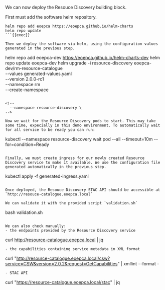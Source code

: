 We can now deploy the Resouce Discovery building block. 

First must add the software helm repository.

```
helm repo add eoepca https://eoepca.github.io/helm-charts
helm repo update
```{{exec}}

Then we deploy the software via helm, using the configuration values generated in the previous step.

```
helm repo add eoepca-dev https://eoepca.github.io/helm-charts-dev
helm repo update eoepca-dev
helm upgrade -i resource-discovery eoepca-dev/rm-resource-catalogue \
  --values generated-values.yaml \
  --version 2.0.0-rc1 \
  --namespace rm \
  --create-namespace
```{{exec}}

<!-- 
  --namespace resource-discovery \
-->

Now we wait for the Resource Discovery pods to start. This may take some time, expecially in this demo environment. To automatically wait for all service to be ready you can run:

```
kubectl --namespace resource-discovery wait pod --all --timeout=10m --for=condition=Ready
```{{exec}}

Finally, we must create ingress for our newly created Resource Discovery service to make it available. We use the configuration file generated automatically in the previous step.

```
kubectl apply -f generated-ingress.yaml
```{{exec}}

Once deployed, the Resouce Discovery STAC API should be accessible at `http://resouce-catalogue.eoepca.local`

We can validate it with the provided script `validation.sh`

```
bash validation.sh
```{{exec}}

We can also check manually:
- the endpoints provided by the Resource Discovery service
  ```
  curl http://resource-catalogue.eoepca.local | jq
  ```{{exec}}
- the capabilities containing service metadata in XML format
  ```
  curl "http://resource-catalogue.eoepca.local/csw?service=CSW&version=2.0.2&request=GetCapabilities" | xmllint --format -
  ```{{exec}}
- STAC API
  ```
  curl "https://resource-catalogue.eoepca.local/stac" | jq
